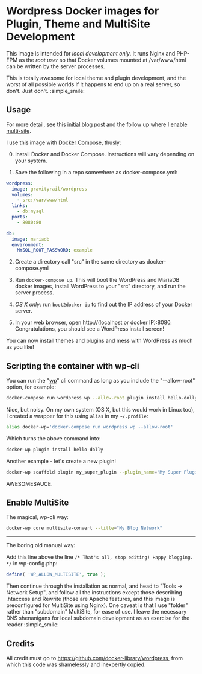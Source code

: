 # Wordpress Docker images for Plugin, Theme and MultiSite Development

This image is intended for *local development only*. It runs Nginx and PHP-FPM as the *root user* so that Docker volumes mounted at /var/www/html can be written by the server processes.

This is totally awesome for local theme and plugin development, and the worst of all possible worlds if it happens to end up on a real server, so don't. Just don't. :simple_smile:

## Usage

For more detail, see this [initial blog post](http://goldsounds.com/archives/2015/04/06/quick-and-easy-wordpress-development-using-docker/) and the follow up where I [enable multi-site](http://goldsounds.com/archives/2015/04/16/docker-for-wordpress-multisite-development/).

I use this image with [Docker Compose](https://docs.docker.com/compose/), thusly:

0. Install Docker and Docker Compose. Instructions will vary depending on your system.

1. Save the following in a repo somewhere as docker-compose.yml:

```yaml
wordpress:
  image: gravityrail/wordpress
  volumes:
    - src:/var/www/html
  links:
    - db:mysql
  ports:
    - 8080:80

db:
  image: mariadb
  environment:
    MYSQL_ROOT_PASSWORD: example
```

2. Create a directory call "src" in the same directory as docker-compose.yml

3. Run `docker-compose up`. This will boot the WordPress and MariaDB docker images, install WordPress to your "src" directory, and run the server process.

4. *OS X only*: run `boot2docker ip` to find out the IP address of your Docker server.

5. In your web browser, open http://(localhost or docker IP):8080. Congratulations, you should see a WordPress install screen!

You can now install themes and plugins and mess with WordPress as much as you like!

## Scripting the container with wp-cli

You can run the "[wp](http://wp-cli.org/)" cli command as long as you include the "--allow-root" option, for example:

```bash
docker-compose run wordpress wp --allow-root plugin install hello-dolly
```

Nice, but noisy. On my own system (OS X, but this would work in Linux too), I created a wrapper for this using `alias` in my `~/.profile`:

```bash
alias docker-wp='docker-compose run wordpress wp --allow-root'
```

Which turns the above command into:

```bash
docker-wp plugin install hello-dolly
```

Another example - let's create a new plugin!

```bash
docker-wp scaffold plugin my_super_plugin --plugin_name="My Super Plugin" 
```

AWESOMESAUCE.

## Enable MultiSite

The magical, wp-cli way:

```bash
docker-wp core multisite-convert --title="My Blog Network"
```

----

The boring old manual way:

Add this line above the line `/* That's all, stop editing! Happy blogging. */` in wp-config.php:

```php
define( 'WP_ALLOW_MULTISITE', true );
```

Then continue through the installation as normal, and head to "Tools -> Network Setup", and follow all the instructions except those describing .htaccess and Rewrite (those are Apache features, and this image is preconfigured for MultiSite using Nginx). One caveat is that I use "folder" rather than "subdomain" MultiSite, for ease of use. I leave the necessary DNS shenanigans for local subdomain development as an exercise for the reader :simple_smile:

## Credits

All credit must go to https://github.com/docker-library/wordpress, from which this code was shamelessly and inexpertly copied.